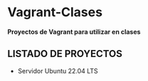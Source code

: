 # Vagrant-Clases
**Proyectos de Vagrant para utilizar en clases**

## LISTADO DE PROYECTOS ##
- Servidor Ubuntu 22.04 LTS
